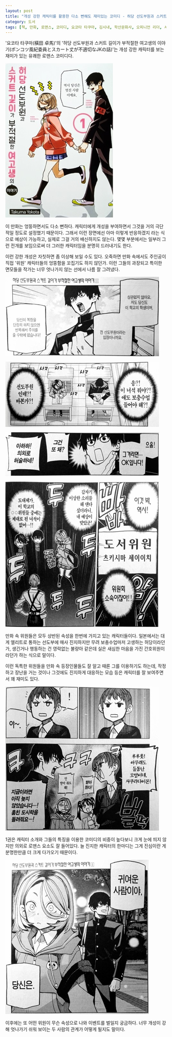 ```yaml
---
layout: post
title: "개성 강한 캐릭터를 활용한 다소 뻔해도 재미있는 코미디 - 허당 선도부원과 스커트 길이가 부적절한 여고생의 이야기 1"
category: 도서
tags: [책, 만화, 로맨스, 코미디, 요코타 타쿠마, 김시내, 학산문화사, 오피니언 리더, 서평]
---
```


'요코타 타쿠마(橫田 卓馬)'의
'허당 선도부원과 스커트 길이가 부적절한 여고생의 이야기(ポンコツ風紀委員とスカート丈が不適切なJKの話)'는
개성 강한 캐릭터를 보는 재미가 있는 유쾌한 로맨스 코미디다.

![표지](/images/book/a-story-about-ponkotsu-fuukiiin-and-a-jk-with-inappropriate-skirt-length-1-comic-book-cover.jpg)

이 만화는 엉뚱하면서도 다소 뻔하다.
캐릭터에게 개성을 부여하면서 그것을 거의 극단적일 정도로 설정했기 때문이다.
그래서 이런 장면에선 아마 이렇게 반응하겠지 라는 식으로 예상이 가능하고,
실제로 그걸 거의 배신하지도 않는다.
몇몇 부분에서는 일부러 그런 전개를 보임으로써 더 그러한 캐릭터임을 분명히 드러내기도 한다.

이런 강한 개성은 자칫하면 좀 이상해 보일 수도 있다.
오죽하면 만화 속에서도 주인공이 직접 '위원' 캐릭터들의 엉뚱함을 꼬집기도 하지 않던가.
이런 그들의 과장되고 특이한 면모들을 작가는 너무 엇나가지 않는 선에서 나름 잘 그려냈다.

![p5](/images/book/a-story-about-ponkotsu-fuukiiin-and-a-jk-with-inappropriate-skirt-length-1-comic-book-p005.jpg)

![p12](/images/book/a-story-about-ponkotsu-fuukiiin-and-a-jk-with-inappropriate-skirt-length-1-comic-book-p012.jpg)

![p59](/images/book/a-story-about-ponkotsu-fuukiiin-and-a-jk-with-inappropriate-skirt-length-1-comic-book-p059.jpg)

![p88](/images/book/a-story-about-ponkotsu-fuukiiin-and-a-jk-with-inappropriate-skirt-length-1-comic-book-p088.jpg)

만화 속 위원들은 모두 상반된 속성을 한번에 가지고 있는 캐릭터들이다.
일본에서는 대게 엘리트로 통하는 선도부에 매사 진지하지만 무려 보충수업마저 고생하는 허당이라던가,
생긴거나 행동하는 건 영락없는 불량아 같은데 실은 새심한 마음을 가진 간호위원이라던가 하는 식으로 말이다.

이런 독특한 위원들을 만화 속 등장인물들도 잘 알고 때론 그를 이용하기도 하는데,
작정하고 장난을 거는 것이나 그것에도 진지하게 대응하는 모습 등은
캐릭터를 잘 보여주면서 꽤 재미도 있다.

![p118](/images/book/a-story-about-ponkotsu-fuukiiin-and-a-jk-with-inappropriate-skirt-length-1-comic-book-p118.jpg)

1권은 캐릭터 소개와 그들의 특징을 이용한 코미디의 비중이 높다보니 크게 눈에 띄지 않지만
의외로 로맨스 요소도 잘 들어있다.
늘 진지한 캐릭터의 한마디는 그게 진심이란 게 분명한만큼 더 크게 다가오기 때문이다.

![p37](/images/book/a-story-about-ponkotsu-fuukiiin-and-a-jk-with-inappropriate-skirt-length-1-comic-book-p037.jpg)

이후에는 또 어떤 위원이 무슨 속성으로 나와 이벤트를 벌일지 궁금하다.
너무 개성이 강해 엇나가기 쉬워 보이는 두 사람의 관계가 어떻게 될지도 말이다.
